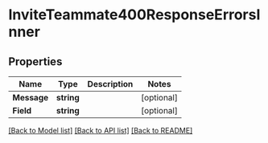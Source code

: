 # InviteTeammate400ResponseErrorsInner

## Properties

Name | Type | Description | Notes
------------ | ------------- | ------------- | -------------
**Message** | **string** |  |[optional] 
**Field** | **string** |  |[optional] 

[[Back to Model list]](../README.md#documentation-for-models) [[Back to API list]](../README.md#documentation-for-api-endpoints) [[Back to README]](../README.md)


